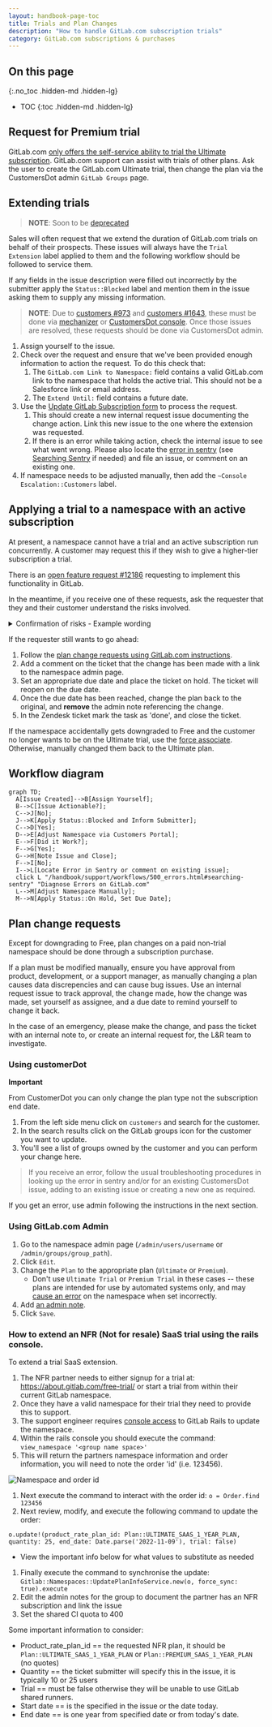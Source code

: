 ```yaml
---
layout: handbook-page-toc
title: Trials and Plan Changes
description: "How to handle GitLab.com subscription trials"
category: GitLab.com subscriptions & purchases
---
```


## On this page

{:.no_toc .hidden-md .hidden-lg}

- TOC
{:toc .hidden-md .hidden-lg}

## Request for Premium trial

GitLab.com [only offers the self-service ability to trial the Ultimate subscription](https://gitlab.com/gitlab-org/customers-gitlab-com/issues/409).
GitLab.com support can assist with trials of other plans. Ask the user to create the GitLab.com Ultimate trial, then change the plan via the CustomersDot admin `GitLab Groups` page.

## Extending trials

> <i class="fas fa-exclamation-triangle color-orange"></i> **NOTE**: Soon to be [deprecated](/handbook/support/license-and-renewals/workflows/customersdot/mechanizer.html#mechanizer-notice)

Sales will often request that we extend the duration of GitLab.com trials on behalf of their prospects. These issues will always have the `Trial Extension` label applied to them and the following workflow should be followed to service them.

If any fields in the issue description were filled out incorrectly by the submitter apply the `Status::Blocked` label and mention them in the issue asking them to supply any missing information.

> **NOTE**: Due to [customers #973](https://gitlab.com/gitlab-org/customers-gitlab-com/-/issues/973) and [customers #1643](https://gitlab.com/gitlab-org/customers-gitlab-com/-/issues/1643), these must be done via [mechanizer](../customersdot/mechanizer.html) or [CustomersDot console](../customersdot/customer_console.html). Once those issues are resolved, these requests should be done via CustomersDot admin.

1. Assign yourself to the issue.
2. Check over the request and ensure that we've been provided enough information to action the request. To do this check that:
   1. The `GitLab.com Link to Namespace:` field contains a valid GitLab.com link to the namespace that holds the active trial. This should not be a Salesforce link or email address.
   2. The `Extend Until:` field contains a future date.
3. Use the [Update GitLab Subscription form](../customersdot/mechanizer.html#update-gitlab-subscription) to process the request.
   1. This should create a new internal request issue documenting the change action. Link this new issue to the one where the extension was requested.
   2. If there is an error while taking action, check the internal issue to see what went wrong. Please also locate the [error in sentry](https://sentry.gitlab.net/gitlab/customersgitlabcom/) (see [Searching Sentry](/handbook/support/workflows/500_errors.html#searching-sentry) if needed) and file an issue, or comment on an existing one.
4. If namespace needs to be adjusted manually, then add the `~Console Escalation::Customers` label.

## Applying a trial to a namespace with an active subscription

At present, a namespace cannot have a trial and an active subscription run
concurrently. A customer may request this if they wish to give a higher-tier
subscription a trial.

There is an [open feature request #12186](https://gitlab.com/gitlab-org/gitlab/-/issues/12186)
requesting to implement this functionality in GitLab.

In the meantime, if you receive one of these requests, ask the requester that they and their customer understand the risks involved.

<details>
  <summary markdown="span">Confirmation of risks - Example wording</summary>

  <p>Due to various bug issues it has caused, we are `[working on deprecating trials on an existing SaaS subscription](https://gitlab.com/gitlab-com/support/support-team-meta/-/issues/3887)`. As we recognize this is a sudden change and communication is still in progress, we can go ahead. However, we want to ensure that you and your customer are aware of the risks.</p>

   <p>By manually updating the plan, the namespace's plan will no longer match our subscription records. If the system does a validation check, it will `**immediately**` downgrade the namespace to Free. If this happens, customers can submit a high priority ticket, but are asked `*not*` to submit an emergency ticket as this is a known risk for the change requested.</p>

   <p>If the customer does not want to take the risk, we recommend they start a 30-day trial on a separate group, and fork (or create) a project to test the features in the trial group.</p>

   <p>If you have communicated the above with your customer and you still want to go ahead, then please confirm that for us and we will make the requested change.</p>
</details>

If the requester still wants to go ahead:

1. Follow the [plan change requests using GitLab.com instructions](#using-gitlabcom-admin).
1. Add a comment on the ticket that the change has been made with a link to the namespace admin page.
1. Set an appropriate due date and place the ticket on hold.  The  ticket will reopen on the due date.
1. Once the due date has been reached, change the plan back to the original, and **remove** the admin note referencing the change.
1. In the Zendesk ticket mark the task as 'done', and close the ticket.

If the namespace accidentally gets downgraded to Free and the customer no longer wants to be on the Ultimate trial, use the [force associate](../workflows/customersdot/mechanizer.html#force-associate). Otherwise, manually changed them back to the Ultimate plan.

## Workflow diagram

```mermaid
graph TD;
  A[Issue Created]-->B[Assign Yourself];
  B-->C[Issue Actionable?];
  C-->J[No];
  J-->K[Apply Status::Blocked and Inform Submitter];
  C-->D[Yes];
  D-->E[Adjust Namespace via Customers Portal];
  E-->F[Did it Work?];
  F-->G[Yes];
  G-->H[Note Issue and Close];
  F-->I[No];
  I-->L[Locate Error in Sentry or comment on existing issue];
  click L "/handbook/support/workflows/500_errors.html#searching-sentry" "Diagnose Errors on GitLab.com"
  L-->M[Adjust Namespace Manually];
  M-->N[Apply Status::On Hold, Set Due Date];
```

## Plan change requests

Except for downgrading to Free, plan changes on a paid non-trial namespace should be done through a subscription purchase.

If a plan must be modified manually, ensure you have approval from product, development, or a support manager, as manually changing a plan causes data discrepencies and can cause bug issues. Use an internal request issue to track approval, the change made, how the change was made, set yourself as assignee, and a due date to remind yourself to change it back.

In the case of an emergency, please make the change, and pass the ticket with an internal note to, or create an internal request for, the L&R team to investigate.

### Using customerDot

**Important**

From CustomerDot you can only change the plan type not the subscription end date.

1. From the left side menu click on `customers` and search for the customer.
1. In the search results click on the GitLab groups icon for the customer you want to update.
1. You'll see a list of groups owned by the customer and you can perform your change here.
> If you receive an error, follow the usual troubleshooting procedures in
> looking up the error in sentry and/or for an existing CustomersDot issue,
> adding to an existing issue or creating a new one as required.

If you get an error, use admin following the instructions in the next section.

### Using GitLab.com Admin

1. Go to the namespace admin page (`/admin/users/username` or `/admin/groups/group_path`).
1. Click `Edit`.
1. Change the `Plan` to the appropriate plan (`Ultimate` or `Premium`).
   - Don't use `Ultimate Trial` or `Premium Trial` in these cases -- these plans are intended for use by automated systems only, and may [cause an error](https://gitlab.com/gitlab-org/customers-gitlab-com/-/issues/3698) on the namespace when set incorrectly.
1. Add [an admin note](../../../workflows/admin_note.html).
1. Click `Save`.


### How to extend an NFR (Not for resale) SaaS trial using the rails console.

To extend a trial SaaS extension.

1. The NFR partner needs to either signup for a trial at: https://about.gitlab.com/free-trial/ or start a trial from within their current GitLab namespace.
1. Once they have a valid namespace for their trial they need to provide this to support.
1. The support engineer requires [console access](/handbook/support/license-and-renewals/workflows/customersdot/customer_console.html) to GitLab Rails to update the namespace.
1. Within the rails console you should execute the command: ``` view_namespace '<group name space>' ```
1. This will return the partners namespace information and order information, you will need to note the order 'id' (i.e. 123456).

![Namespace and order id](/images/support/NFR_Console.png)
1. Next execute the command to interact with the order id: ```o = Order.find 123456```
1. Next review, modify, and execute the following command to update the order:

```o.update!(product_rate_plan_id: Plan::ULTIMATE_SAAS_1_YEAR_PLAN, quantity: 25, end_date: Date.parse('2022-11-09'), trial: false)```
   - View the important info below for what values to substitute as needed
1. Finally execute the command to synchronise the update: ```Gitlab::Namespaces::UpdatePlanInfoService.new(o, force_sync: true).execute```
1. Edit the admin notes for the group to document the partner has an NFR subscription and link the issue
1. Set the shared CI quota to 400

Some important information to consider:

- Product_rate_plan_id == the requested NFR plan, it should be `Plan::ULTIMATE_SAAS_1_YEAR_PLAN` or `Plan::PREMIUM_SAAS_1_YEAR_PLAN` (no quotes)
- Quantity ==  the ticket submitter will specify this in the issue, it is typically 10 or 25 users
- Trial == must be false otherwise they will be unable to use GitLab shared runners.
- Start date == is the specified in the issue or the date today.
- End date == is one year from specified date or from today's date.

